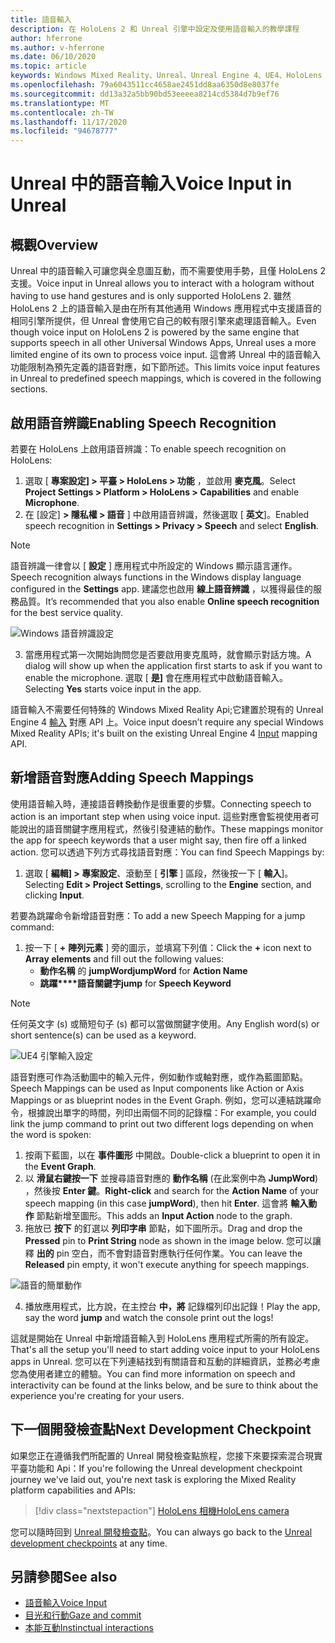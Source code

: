 ```yaml
---
title: 語音輸入
description: 在 HoloLens 2 和 Unreal 引擎中設定及使用語音輸入的教學課程
author: hferrone
ms.author: v-hferrone
ms.date: 06/10/2020
ms.topic: article
keywords: Windows Mixed Reality、Unreal、Unreal Engine 4、UE4、HoloLens 2、語音、語音輸入、語音辨識、混合現實、開發、功能、檔、指南、全息全像投影、遊戲開發、混合現實耳機、windows Mixed Reality 耳機、虛擬實境耳機
ms.openlocfilehash: 79a6043511cc4658ae2451dd8aa6350d8e8037fe
ms.sourcegitcommit: dd13a32a5bb90bd53eeeea8214cd5384d7b9ef76
ms.translationtype: MT
ms.contentlocale: zh-TW
ms.lasthandoff: 11/17/2020
ms.locfileid: "94678777"
---
```

# <a name="voice-input-in-unreal"></a><span data-ttu-id="9e951-104">Unreal 中的語音輸入</span><span class="sxs-lookup"><span data-stu-id="9e951-104">Voice Input in Unreal</span></span>

## <a name="overview"></a><span data-ttu-id="9e951-105">概觀</span><span class="sxs-lookup"><span data-stu-id="9e951-105">Overview</span></span>
<span data-ttu-id="9e951-106">Unreal 中的語音輸入可讓您與全息圖互動，而不需要使用手勢，且僅 HoloLens 2 支援。</span><span class="sxs-lookup"><span data-stu-id="9e951-106">Voice input in Unreal allows you to interact with a hologram without having to use hand gestures and is only supported HoloLens 2.</span></span> <span data-ttu-id="9e951-107">雖然 HoloLens 2 上的語音輸入是由在所有其他通用 Windows 應用程式中支援語音的相同引擎所提供，但 Unreal 會使用它自己的較有限引擎來處理語音輸入。</span><span class="sxs-lookup"><span data-stu-id="9e951-107">Even though voice input on HoloLens 2 is powered by the same engine that supports speech in all other Universal Windows Apps, Unreal uses a more limited engine of its own to process voice input.</span></span> <span data-ttu-id="9e951-108">這會將 Unreal 中的語音輸入功能限制為預先定義的語音對應，如下節所述。</span><span class="sxs-lookup"><span data-stu-id="9e951-108">This limits voice input features in Unreal to predefined speech mappings, which is covered in the following sections.</span></span> 

## <a name="enabling-speech-recognition"></a><span data-ttu-id="9e951-109">啟用語音辨識</span><span class="sxs-lookup"><span data-stu-id="9e951-109">Enabling Speech Recognition</span></span>

<span data-ttu-id="9e951-110">若要在 HoloLens 上啟用語音辨識：</span><span class="sxs-lookup"><span data-stu-id="9e951-110">To enable speech recognition on HoloLens:</span></span>
1. <span data-ttu-id="9e951-111">選取 [ **專案設定] > 平臺 > HoloLens > 功能** ，並啟用 **麥克風**。</span><span class="sxs-lookup"><span data-stu-id="9e951-111">Select **Project Settings > Platform > HoloLens > Capabilities** and enable **Microphone**.</span></span> 
2. <span data-ttu-id="9e951-112">在 [設定] **> 隱私權 > 語音** ] 中啟用語音辨識，然後選取 [ **英文**]。</span><span class="sxs-lookup"><span data-stu-id="9e951-112">Enabled speech recognition in **Settings > Privacy > Speech** and select **English**.</span></span>

> [!NOTE]
> <span data-ttu-id="9e951-113">語音辨識一律會以 [ **設定** ] 應用程式中所設定的 Windows 顯示語言運作。</span><span class="sxs-lookup"><span data-stu-id="9e951-113">Speech recognition always functions in the Windows display language configured in the **Settings** app.</span></span> <span data-ttu-id="9e951-114">建議您也啟用 **線上語音辨識** ，以獲得最佳的服務品質。</span><span class="sxs-lookup"><span data-stu-id="9e951-114">It’s recommended that you also enable **Online speech recognition** for the best service quality.</span></span>

![Windows 語音辨識設定](images/unreal/speech-recognition-settings.png)

3. <span data-ttu-id="9e951-116">當應用程式第一次開始詢問您是否要啟用麥克風時，就會顯示對話方塊。</span><span class="sxs-lookup"><span data-stu-id="9e951-116">A dialog will show up when the application first starts to ask if you want to enable the microphone.</span></span> <span data-ttu-id="9e951-117">選取 [ **是]** 會在應用程式中啟動語音輸入。</span><span class="sxs-lookup"><span data-stu-id="9e951-117">Selecting **Yes** starts voice input in the app.</span></span>

<span data-ttu-id="9e951-118">語音輸入不需要任何特殊的 Windows Mixed Reality Api;它建置於現有的 Unreal Engine 4 [輸入](https://docs.unrealengine.com/Gameplay/Input/index.html) 對應 API 上。</span><span class="sxs-lookup"><span data-stu-id="9e951-118">Voice input doesn’t require any special Windows Mixed Reality APIs; it's built on the existing Unreal Engine 4 [Input](https://docs.unrealengine.com/Gameplay/Input/index.html) mapping API.</span></span> 

## <a name="adding-speech-mappings"></a><span data-ttu-id="9e951-119">新增語音對應</span><span class="sxs-lookup"><span data-stu-id="9e951-119">Adding Speech Mappings</span></span>
<span data-ttu-id="9e951-120">使用語音輸入時，連接語音轉換動作是很重要的步驟。</span><span class="sxs-lookup"><span data-stu-id="9e951-120">Connecting speech to action is an important step when using voice input.</span></span> <span data-ttu-id="9e951-121">這些對應會監視使用者可能說出的語音關鍵字應用程式，然後引發連結的動作。</span><span class="sxs-lookup"><span data-stu-id="9e951-121">These mappings monitor the app for speech keywords that a user might say, then fire off a linked action.</span></span> <span data-ttu-id="9e951-122">您可以透過下列方式尋找語音對應：</span><span class="sxs-lookup"><span data-stu-id="9e951-122">You can find Speech Mappings by:</span></span>
1. <span data-ttu-id="9e951-123">選取 [ **編輯] > 專案設定**、滾動至 [ **引擎** ] 區段，然後按一下 [ **輸入**]。</span><span class="sxs-lookup"><span data-stu-id="9e951-123">Selecting **Edit > Project Settings**, scrolling to the **Engine** section, and clicking **Input**.</span></span>

<span data-ttu-id="9e951-124">若要為跳躍命令新增語音對應：</span><span class="sxs-lookup"><span data-stu-id="9e951-124">To add a new Speech Mapping for a jump command:</span></span>
1. <span data-ttu-id="9e951-125">按一下 [ **+** **陣列元素** ] 旁的圖示，並填寫下列值：</span><span class="sxs-lookup"><span data-stu-id="9e951-125">Click the **+** icon next to **Array elements** and fill out the following values:</span></span>
    * <span data-ttu-id="9e951-126">**動作名稱** 的 **jumpWord**</span><span class="sxs-lookup"><span data-stu-id="9e951-126">**jumpWord** for **Action Name**</span></span>
    * <span data-ttu-id="9e951-127">**跳躍\*\*\*\*語音關鍵字**</span><span class="sxs-lookup"><span data-stu-id="9e951-127">**jump** for **Speech Keyword**</span></span>

> [!NOTE]
> <span data-ttu-id="9e951-128">任何英文字 (s) 或簡短句子 (s) 都可以當做關鍵字使用。</span><span class="sxs-lookup"><span data-stu-id="9e951-128">Any English word(s) or short sentence(s) can be used as a keyword.</span></span> 

![UE4 引擎輸入設定](images/unreal/engine-input.png)

<span data-ttu-id="9e951-130">語音對應可作為活動圖中的輸入元件，例如動作或軸對應，或作為藍圖節點。</span><span class="sxs-lookup"><span data-stu-id="9e951-130">Speech Mappings can be used as Input components like Action or Axis Mappings or as blueprint nodes in the Event Graph.</span></span> <span data-ttu-id="9e951-131">例如，您可以連結跳躍命令，根據說出單字的時間，列印出兩個不同的記錄檔：</span><span class="sxs-lookup"><span data-stu-id="9e951-131">For example, you could link the jump command to print out two different logs depending on when the word is spoken:</span></span>

1. <span data-ttu-id="9e951-132">按兩下藍圖，以在 **事件圖形** 中開啟。</span><span class="sxs-lookup"><span data-stu-id="9e951-132">Double-click a blueprint to open it in the **Event Graph**.</span></span>
2. <span data-ttu-id="9e951-133">以 **滑鼠右鍵按一下** 並搜尋語音對應的 **動作名稱** (在此案例中為 **JumpWord**) ，然後按 **Enter 鍵**。</span><span class="sxs-lookup"><span data-stu-id="9e951-133">**Right-click** and search for the **Action Name** of your speech mapping (in this case **jumpWord**), then hit **Enter**.</span></span> <span data-ttu-id="9e951-134">這會將 **輸入動作** 節點新增至圖形。</span><span class="sxs-lookup"><span data-stu-id="9e951-134">This adds an **Input Action** node to the graph.</span></span>
3. <span data-ttu-id="9e951-135">拖放已 **按下** 的釘選以 **列印字串** 節點，如下圖所示。</span><span class="sxs-lookup"><span data-stu-id="9e951-135">Drag and drop the **Pressed** pin to **Print String** node as shown in the image below.</span></span> <span data-ttu-id="9e951-136">您可以讓釋 **出的** pin 空白，而不會對語音對應執行任何作業。</span><span class="sxs-lookup"><span data-stu-id="9e951-136">You can leave the **Released** pin empty, it won't execute anything for speech mappings.</span></span>
 
![語音的簡單動作](images/unreal/voice-input-img-03.png)

4. <span data-ttu-id="9e951-138">播放應用程式，比方說，在主控台 **中，將** 記錄檔列印出記錄！</span><span class="sxs-lookup"><span data-stu-id="9e951-138">Play the app, say the word **jump** and watch the console print out the logs!</span></span>

<span data-ttu-id="9e951-139">這就是開始在 Unreal 中新增語音輸入到 HoloLens 應用程式所需的所有設定。</span><span class="sxs-lookup"><span data-stu-id="9e951-139">That's all the setup you'll need to start adding voice input to your HoloLens apps in Unreal.</span></span> <span data-ttu-id="9e951-140">您可以在下列連結找到有關語音和互動的詳細資訊，並務必考慮您為使用者建立的體驗。</span><span class="sxs-lookup"><span data-stu-id="9e951-140">You can find more information on speech and interactivity can be found at the links below, and be sure to think about the experience you're creating for your users.</span></span>

## <a name="next-development-checkpoint"></a><span data-ttu-id="9e951-141">下一個開發檢查點</span><span class="sxs-lookup"><span data-stu-id="9e951-141">Next Development Checkpoint</span></span>

<span data-ttu-id="9e951-142">如果您正在遵循我們所配置的 Unreal 開發檢查點旅程，您接下來要探索混合現實平臺功能和 Api：</span><span class="sxs-lookup"><span data-stu-id="9e951-142">If you're following the Unreal development checkpoint journey we've laid out, you're next task is exploring the Mixed Reality platform capabilities and APIs:</span></span> 

> [!div class="nextstepaction"]
> [<span data-ttu-id="9e951-143">HoloLens 相機</span><span class="sxs-lookup"><span data-stu-id="9e951-143">HoloLens camera</span></span>](unreal-hololens-camera.md)

<span data-ttu-id="9e951-144">您可以隨時回到 [Unreal 開發檢查點](unreal-development-overview.md#2-core-building-blocks)。</span><span class="sxs-lookup"><span data-stu-id="9e951-144">You can always go back to the [Unreal development checkpoints](unreal-development-overview.md#2-core-building-blocks) at any time.</span></span>

## <a name="see-also"></a><span data-ttu-id="9e951-145">另請參閱</span><span class="sxs-lookup"><span data-stu-id="9e951-145">See also</span></span>
* [<span data-ttu-id="9e951-146">語音輸入</span><span class="sxs-lookup"><span data-stu-id="9e951-146">Voice Input</span></span>](../../design/voice-input.md)
* [<span data-ttu-id="9e951-147">目光和行動</span><span class="sxs-lookup"><span data-stu-id="9e951-147">Gaze and commit</span></span>](../../design/gaze-and-commit.md)
* [<span data-ttu-id="9e951-148">本能互動</span><span class="sxs-lookup"><span data-stu-id="9e951-148">Instinctual interactions</span></span>](../../design/interaction-fundamentals.md)

